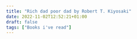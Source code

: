 ```yaml
---
title: "Rich dad poor dad by Robert T. Kiyosaki"
date: 2022-11-02T12:52:21+01:00
draft: false
tags: ["Books i've read"]
---
```


